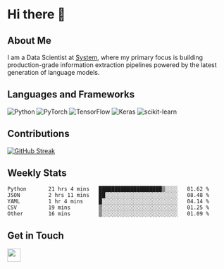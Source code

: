 # Hi there 👋

## About Me
I am a Data Scientist at [System](https://www.system.com), where my primary focus is building production-grade information extraction pipelines powered by the latest generation of language models.

## Languages and Frameworks
![Python](https://img.shields.io/badge/python-3670A0?style=for-the-badge&logo=python&logoColor=ffdd54)
![PyTorch](https://img.shields.io/badge/PyTorch-%23EE4C2C.svg?style=for-the-badge&logo=PyTorch&logoColor=white)
![TensorFlow](https://img.shields.io/badge/TensorFlow-%23FF6F00.svg?style=for-the-badge&logo=TensorFlow&logoColor=white)
![Keras](https://img.shields.io/badge/Keras-%23D00000.svg?style=for-the-badge&logo=Keras&logoColor=white)
![scikit-learn](https://img.shields.io/badge/scikit--learn-%23F7931E.svg?style=for-the-badge&logo=scikit-learn&logoColor=white)


## Contributions
[![GitHub Streak](https://streak-stats.demolab.com/?user=naingthet&theme=dark)](https://git.io/streak-stats)


## Weekly Stats
<!--START_SECTION:waka-->

```text
Python       21 hrs 4 mins   ████████████████████▒░░░░   81.62 %
JSON         2 hrs 11 mins   ██░░░░░░░░░░░░░░░░░░░░░░░   08.48 %
YAML         1 hr 4 mins     █░░░░░░░░░░░░░░░░░░░░░░░░   04.14 %
CSV          19 mins         ▒░░░░░░░░░░░░░░░░░░░░░░░░   01.25 %
Other        16 mins         ▒░░░░░░░░░░░░░░░░░░░░░░░░   01.09 %
```

<!--END_SECTION:waka-->

## Get in Touch
<p align='left'>
<!-- <a href="https://naingthet.github.io/"><img height="30" src="https://img.shields.io/badge/Portfolio-%230077B5.svg?style=for-the-badge&logoColor=white"></a>&nbsp;&nbsp; -->
<a href="https://www.linkedin.com/in/thet-naing/"><img height="30" src="https://img.shields.io/badge/linkedin-%230077B5.svg?style=for-the-badge&logo=linkedin&logoColor=white"></a>&nbsp;&nbsp;
</p>
